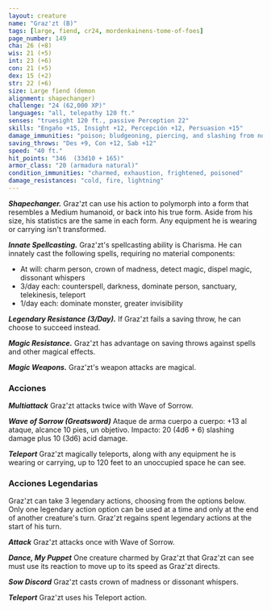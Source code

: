 ```yaml
---
layout: creature
name: "Graz'zt (B)"
tags: [large, fiend, cr24, mordenkainens-tome-of-foes]
page_number: 149
cha: 26 (+8)
wis: 21 (+5)
int: 23 (+6)
con: 21 (+5)
dex: 15 (+2)
str: 22 (+6)
size: Large fiend (demon
alignment: shapechanger)
challenge: "24 (62,000 XP)"
languages: "all, telepathy 120 ft."
senses: "truesight 120 ft., passive Perception 22"
skills: "Engaño +15, Insight +12, Percepción +12, Persuasion +15"
damage_immunities: "poison; bludgeoning, piercing, and slashing from nonmagical attacks"
saving_throws: "Des +9, Con +12, Sab +12"
speed: "40 ft."
hit_points: "346  (33d10 + 165)"
armor_class: "20 (armadura natural)"
condition_immunities: "charmed, exhaustion, frightened, poisoned"
damage_resistances: "cold, fire, lightning"
---
```


***Shapechanger.*** Graz'zt can use his action to polymorph into a form that resembles a Medium humanoid, or back into his true form. Aside from his size, his statistics are the same in each form. Any equipment he is wearing or carrying isn't transformed.

***Innate Spellcasting.*** Graz'zt's spellcasting ability is Charisma. He can innately cast the following spells, requiring no material components:
* At will: charm person, crown of madness, detect magic, dispel magic, dissonant whispers
* 3/day each: counterspell, darkness, dominate person, sanctuary, telekinesis, teleport
* 1/day each: dominate monster, greater invisibility

***Legendary Resistance (3/Day).*** If Graz'zt fails a saving throw, he can choose to succeed instead.

***Magic Resistance.*** Graz'zt has advantage on saving throws against spells and other magical effects.

***Magic Weapons.*** Graz'zt's weapon attacks are magical.

### Acciones

***Multiattack*** Graz'zt attacks twice with Wave of Sorrow.

***Wave of Sorrow (Greatsword)*** Ataque de arma cuerpo a cuerpo: +13 al ataque, alcance 10 pies, un objetivo. Impacto: 20 (4d6 + 6) slashing damage plus 10 (3d6) acid damage.

***Teleport*** Graz'zt magically teleports, along with any equipment he is wearing or carrying, up to 120 feet to an unoccupied space he can see.

### Acciones Legendarias

Graz'zt can take 3 legendary actions, choosing from the options below. Only one legendary action option can be used at a time and only at the end of another creature's turn. Graz'zt regains spent legendary actions at the start of his turn.

***Attack*** Graz'zt attacks once with Wave of Sorrow.

***Dance, My Puppet*** One creature charmed by Graz'zt that Graz'zt can see must use its reaction to move up to its speed as Graz'zt directs.

***Sow Discord*** Graz'zt casts crown of madness or dissonant whispers.

***Teleport*** Graz'zt uses his Teleport action.